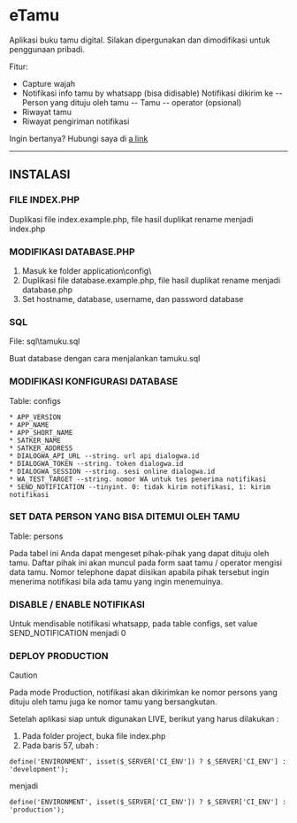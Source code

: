 # eTamu

Aplikasi buku tamu digital. Silakan dipergunakan dan dimodifikasi untuk penggunaan pribadi. 

Fitur:
- Capture wajah
- Notifikasi info tamu by whatsapp (bisa didisable)
    Notifikasi dikirim ke
    -- Person yang dituju oleh tamu
    -- Tamu
    -- operator (opsional)
- Riwayat tamu
- Riwayat pengiriman notifikasi

Ingin bertanya? Hubungi saya di [a link](https://s.dialogwa.id/65f3b222ef52bc3780613e59_demo) 

-------------------------------

## INSTALASI


###  FILE INDEX.PHP
Duplikasi file index.example.php, file hasil duplikat rename menjadi index.php


###  MODIFIKASI DATABASE.PHP
1. Masuk ke folder application\config\
2. Duplikasi file database.example.php, file hasil duplikat rename menjadi database.php
3. Set hostname, database, username, dan password database


###  SQL
File: sql\tamuku.sql

Buat database dengan cara menjalankan tamuku.sql


###  MODIFIKASI KONFIGURASI DATABASE
Table: configs

```
* APP_VERSION
* APP_NAME 
* APP_SHORT_NAME
* SATKER_NAME
* SATKER_ADDRESS
* DIALOGWA_API_URL --string. url api dialogwa.id
* DIALOGWA_TOKEN --string. token dialogwa.id
* DIALOGWA_SESSION --string. sesi online dialogwa.id
* WA_TEST_TARGET --string. nomor WA untuk tes penerima notifikasi
* SEND_NOTIFICATION --tinyint. 0: tidak kirim notifikasi, 1: kirim notifikasi 
```

###  SET DATA PERSON YANG BISA DITEMUI OLEH TAMU
Table: persons

Pada tabel ini Anda dapat mengeset pihak-pihak yang dapat dituju oleh tamu. Daftar pihak ini akan muncul pada form saat tamu / operator mengisi data tamu.
Nomor telephone dapat diisikan apabila pihak tersebut ingin menerima notifikasi bila ada tamu yang ingin menemuinya.



###  DISABLE / ENABLE NOTIFIKASI
Untuk mendisable notifikasi whatsapp, pada table configs, set value SEND_NOTIFICATION menjadi 0



###  DEPLOY PRODUCTION
> [!CAUTION]
> Pada mode Production, notifikasi akan dikirimkan ke nomor persons yang dituju oleh tamu juga ke nomor tamu yang bersangkutan.
> 
> 
> Setelah aplikasi siap untuk digunakan LIVE, berikut yang harus dilakukan :
> 1. Pada folder project, buka file index.php
> 2. Pada baris 57, ubah :
> 
> ```
> define('ENVIRONMENT', isset($_SERVER['CI_ENV']) ? $_SERVER['CI_ENV'] : 'development');
> ```
> 
> menjadi
> 
> ```
> define('ENVIRONMENT', isset($_SERVER['CI_ENV']) ? $_SERVER['CI_ENV'] : 'production');
> ```
